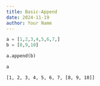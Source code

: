 ```yaml
---
title: Basic-Append
date: 2024-11-19
author: Your Name
---
```


```python
a = [1,2,3,4,5,6,7,]
b = [8,9,10]
```


```python
a.append(b)

```


```python
a
```




    [1, 2, 3, 4, 5, 6, 7, [8, 9, 10]]




```python

```
